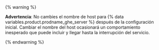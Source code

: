 {% warning %}

**Advertencia**: No cambies el nombre de host para {% data variables.product.prodname_ghe_server %} después de la configuración inicial. Cambiar el nombre del host ocasionará un comportamiento inesperado que puede incluir y llegar hasta la interrupción del servicio.

{% endwarning %}  
